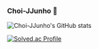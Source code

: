 ### Choi-JJunho 👋

<!--
**Choi-JJunho/Choi-JJunho** is a ✨ _special_ ✨ repository because its `README.md` (this file) appears on your GitHub profile.

Here are some ideas to get you started:

- 🔭 I’m currently working on ...
- 🌱 I’m currently learning ...
- 👯 I’m looking to collaborate on ...
- 🤔 I’m looking for help with ...
- 💬 Ask me about ...
- 📫 How to reach me: ...
- 😄 Pronouns: ...
- ⚡ Fun fact: ...
-->
![Choi-JJunho's GitHub stats](https://github-readme-stats.vercel.app/api?username=Choi-JJunho&show_icons=true&theme=tokyonight)

[![Solved.ac Profile](http://mazassumnida.wtf/api/v2/generate_badge?boj=junho5336)](https://solved.ac/junho5336/)
